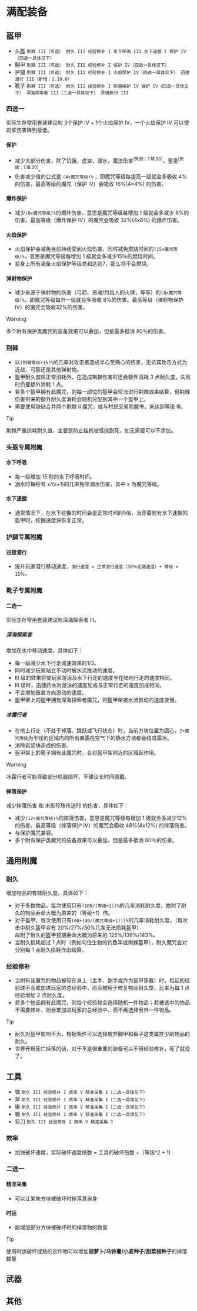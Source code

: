 # 满配装备

## 盔甲
- 头盔 `荆棘 III（可选） 耐久 III 经验修补 I 水下呼吸 III 水下速掘 I 保护 IV（四选一具体见下）`
- 胸甲 `荆棘 III（可选） 耐久 III 经验修补 I 保护 IV（四选一具体见下）`
- 护腿 `荆棘 III（可选） 耐久 III 经验修补 I 火焰保护 IV（四选一具体见下） 迅捷潜行 III（新增：1.19.0）`
- 靴子 `荆棘 III（可选） 耐久 III 经验修补 I 摔落保护 IV 保护 IV（四选一具体见下） 深海探索者 III（二选一具体见下） 灵魂疾行 III`

### 四选一
实际生存常用套装建议附 3个保护 Ⅳ + 1个火焰保护 Ⅳ，一个火焰保护 Ⅳ 可以使岩浆伤害降到最低。

#### 保护
- 减少大部分伤害，除了饥饿，虚空，溺水，魔法伤害<sup>[失效：1.18.30]</sup>，窒息<sup>[失效：1.18.30]</sup>。
- 伤害减少值的公式是 `(4x魔咒等级)%` ，即魔咒等级每提高一级就会多吸收 4%的伤害。最高等级的魔咒（保护 IV）会吸收 16%(4×4%) 的伤害。

#### 爆炸保护 
- 减少`(8×魔咒等级)%`的爆炸伤害，意思是魔咒等级每增加 1 级就会多减少 8%的伤害。最高等级（爆炸保护 IV）的魔咒会吸收 32%(4x8%) 的爆炸伤害。

#### 火焰保护
- 火焰保护会减免目前持续受到火焰伤害，同时减免燃烧时间的`(15×魔咒等级)%`，意思是魔咒等级每增加 1 级就会多减少15％的燃烧时间。
- 若身上所有装备火焰保护等级总和达到7，那么将不会燃烧。

#### 弹射物保护
- 减少来源于弹射物的伤害（弓箭、恶魂/烈焰人的火球，等等）的`(8x魔咒等级)%`，即魔咒等级每升一级就会多吸收 8%的伤害。最高等级（弹射物保护 IV）的魔咒会吸收32%的伤害。

> [!WARNING]
> 多个附有保护类魔咒的装备效果可以叠加，但是最多抵消 80％的伤害。

### 荆棘
- 以`(荆棘等级×15)%`的几率对攻击者造成半心至两心的伤害，无论其攻击方式为近战、弓箭还是其他弹射物。
- 盔甲耐久度除正常消耗外，在造成荆棘伤害时还会额外消耗 3 点耐久度，失败时仍要额外消耗 1 点。
- 若多个盔甲拥有此魔咒，则每一部位的盔甲会轮流进行荆棘效果结算，但荆棘伤害带来的额外耐久度消耗会随机分配到其中一个盔甲上。
- 需要使用铁砧合并两个荆棘 II 魔咒，或与村民交易附魔书，来达到等级 III。

> [!TIP]
> 荆棘严重损耗耐久值，主要是防止挂机被怪挠到死，如无需要可以不添加。

### 头盔专属附魔

#### 水下呼吸
- 每一级增加 15 秒的水下呼吸时间。
- 溺水时每秒有 x/(x+1)的几率免除溺水伤害，其中 x 为魔咒等级。

#### 水下速掘
- 通常情况下，在水下挖掘的时间会是正常时间的5倍，当穿着附有水下速掘的盔甲时，挖掘速度将恢复正常。

### 护腿专属附魔

#### 迅捷潜行
- 提升玩家潜行移动速度，`潜行速度 = 正常潜行速度（30％走路速度）+ 等级 × 15％`。

### 靴子专属附魔

#### 二选一
实际生存常用套装建议附深海探索者 III。

##### 深海探索者
增加在水中移动速度。具体如下：
- 每一级减少水下行走减速效果的1/3。
- 同时减少玩家站立不动时被水流推动的速度。
- III 级的效果将使玩家游泳及水下行走的速度与在陆地行走的速度相同。
- III 级时，迅捷药水对游泳的速度加成与正常行走的速度加成相同。
- 不会增加垂直方向游动的速度。
- 盔甲架上的盔甲拥有深海探索者魔咒，则盔甲架被水流推动的速度变慢。

##### 冰霜行者
- 在地上行走（不处于掉落、跳跃或飞行状态）时，当前方块位置为圆心，`2+魔咒等级`为半径的区域内的所有暴露在空气下的静水方块都会结成霜冰。
- 消除岩浆块造成的伤害。
- 盔甲架上的靴子拥有此魔咒时，会对盔甲架附近的区域起作用。

> [!WARNING]
> 冰霜行者可能导致部分机器损坏，不建议长时间佩戴。

#### 摔落保护
减少摔落伤害 和 末影珍珠传送时 的伤害，具体如下：
- 减少`(12×魔咒等级)%`的摔落伤害，意思是魔咒等级每增加 1 级就会多减少12%的伤害。最高等级（摔落保护 IV）的魔咒会吸收 48%(4x12%) 的摔落伤害。
- 与保护魔咒兼容。
- 多个附有保护类魔咒的装备效果可以叠加，但是最多抵消 80％的伤害。

## 通用附魔

### 耐久
增加物品的有效耐久度。具体如下：
- 对于多数物品，每次使用只有`(100/(等级+1))%`的几率消耗耐久度。故附了耐久的物品寿命大概为原来的（等级+1）倍。
- 对于盔甲，每次使用只有`(60+(40/(魔咒等级+1)))%`的几率消耗耐久度，（每次击中耐久盔甲会有 20%/27%/30%几率无法损耗盔甲）</br>
故附了耐久的盔甲预期寿命大概为原来的 125%/136%/143%。
- 当耐久损耗超过 1 点时（例如勾住生物的钓鱼竿或荆棘盔甲），耐久魔咒会对分别每 1 点耐久损耗作出结算。

### 经验修补
- 当附有该魔咒的物品被带在身上（主手、副手或作为盔甲穿戴）时，捡起的经验球不会累加进玩家的总经验中，而会被用于修复物品耐久度，比率为每 1 点经验增加 2 点耐久度。
- 若多个物品拥有此魔咒，则每个经验球会选择随机一件物品；若被选中的物品不需要修补，则会累加进玩家的总经验中，而不再选择另外一件物品。

> [!TIP]
> - 耐久对盔甲影响不大，根据条件可以选择放弃胸甲和裤子这类属性少的物品的耐久。
> - 世界开启死亡掉落的话，对于不是很重要的装备可以不用经验修补，死了就没了。

## 工具
- 镐 `耐久 III 经验修补 I 效率 V 精准采集 I（二选一具体见下）`
- 斧 `耐久 III 经验修补 I 效率 V 精准采集 I（二选一具体见下）`
- 锹 `耐久 III 经验修补 I 效率 V 精准采集 I（二选一具体见下）`
- 锄 `耐久 III 经验修补 I 效率 V 精准采集 I（二选一具体见下）`
- 剪刀 `耐久 III 经验修补 I 效率 V 精准采集 I`

### 效率
- 加快破坏速度，实际破坏速度倍数 = 工具的破坏倍数 +（等级^2 + 1) 

### 二选一

#### 精准采集
- 可以让某些方块被破坏时掉落其自身

#### 时运
- 能增加部分方块被破坏时的掉落物的数量

> [!TIP]
> 使用时运破坏成熟的农作物可以增加**胡萝卜/马铃薯/小麦种子/甜菜根种子**的掉落数量

## 武器

## 其他
